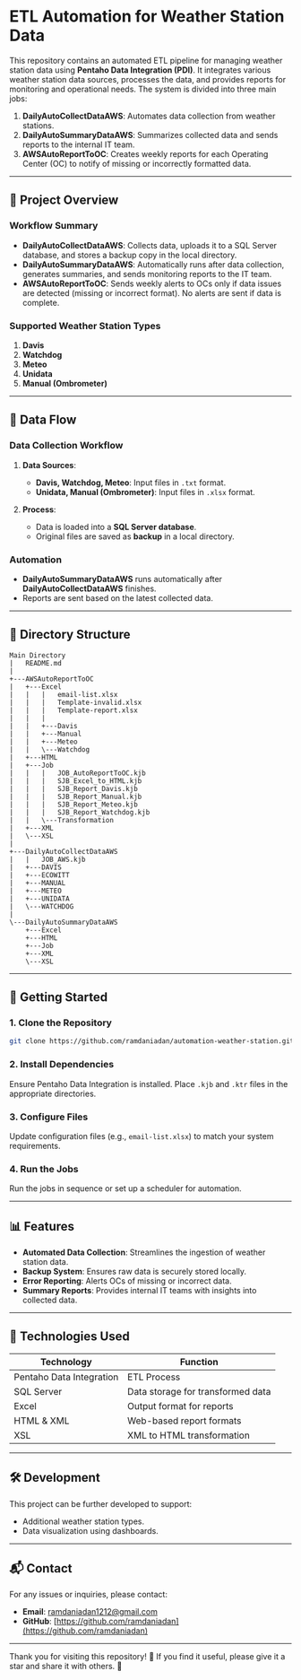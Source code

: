 # ETL Automation for Weather Station Data

This repository contains an automated ETL pipeline for managing weather station data using **Pentaho Data Integration (PDI)**. It integrates various weather station data sources, processes the data, and provides reports for monitoring and operational needs. The system is divided into three main jobs:

1. **DailyAutoCollectDataAWS**: Automates data collection from weather stations.
2. **DailyAutoSummaryDataAWS**: Summarizes collected data and sends reports to the internal IT team.
3. **AWSAutoReportToOC**: Creates weekly reports for each Operating Center (OC) to notify of missing or incorrectly formatted data.

---

## 📖 **Project Overview**

### **Workflow Summary**

- **DailyAutoCollectDataAWS**: Collects data, uploads it to a SQL Server database, and stores a backup copy in the local directory.
- **DailyAutoSummaryDataAWS**: Automatically runs after data collection, generates summaries, and sends monitoring reports to the IT team.
- **AWSAutoReportToOC**: Sends weekly alerts to OCs only if data issues are detected (missing or incorrect format). No alerts are sent if data is complete.

### **Supported Weather Station Types**

1. **Davis**
2. **Watchdog**
3. **Meteo**
4. **Unidata**
5. **Manual (Ombrometer)**

---

## 🔄 **Data Flow**

### **Data Collection Workflow**

1. **Data Sources**:

   - **Davis, Watchdog, Meteo**: Input files in `.txt` format.
   - **Unidata, Manual (Ombrometer)**: Input files in `.xlsx` format.

2. **Process**:

   - Data is loaded into a **SQL Server database**.
   - Original files are saved as **backup** in a local directory.

### **Automation**

- **DailyAutoSummaryDataAWS** runs automatically after **DailyAutoCollectDataAWS** finishes.
- Reports are sent based on the latest collected data.

---

## 📂 **Directory Structure**

```plaintext
Main Directory
|   README.md
|
+---AWSAutoReportToOC
|   +---Excel
|   |   |   email-list.xlsx
|   |   |   Template-invalid.xlsx
|   |   |   Template-report.xlsx
|   |   |
|   |   +---Davis
|   |   +---Manual
|   |   +---Meteo
|   |   \---Watchdog
|   +---HTML
|   +---Job
|   |   |   JOB_AutoReportToOC.kjb
|   |   |   SJB_Excel_to_HTML.kjb
|   |   |   SJB_Report_Davis.kjb
|   |   |   SJB_Report_Manual.kjb
|   |   |   SJB_Report_Meteo.kjb
|   |   |   SJB_Report_Watchdog.kjb
|   |   \---Transformation
|   +---XML
|   \---XSL
|
+---DailyAutoCollectDataAWS
|   |   JOB_AWS.kjb
|   +---DAVIS
|   +---ECOWITT
|   +---MANUAL
|   +---METEO
|   +---UNIDATA
|   \---WATCHDOG
|
\---DailyAutoSummaryDataAWS
    +---Excel
    +---HTML
    +---Job
    +---XML
    \---XSL
```

---

## 🚀 **Getting Started**

### **1. Clone the Repository**

```bash
git clone https://github.com/ramdaniadan/automation-weather-station.git
```

### **2. Install Dependencies**

Ensure Pentaho Data Integration is installed. Place `.kjb` and `.ktr` files in the appropriate directories.

### **3. Configure Files**

Update configuration files (e.g., `email-list.xlsx`) to match your system requirements.

### **4. Run the Jobs**

Run the jobs in sequence or set up a scheduler for automation.

---

## 📊 **Features**

- **Automated Data Collection**: Streamlines the ingestion of weather station data.
- **Backup System**: Ensures raw data is securely stored locally.
- **Error Reporting**: Alerts OCs of missing or incorrect data.
- **Summary Reports**: Provides internal IT teams with insights into collected data.

---

## 📘 **Technologies Used**

| Technology               | Function                            |
| ------------------------ | ----------------------------------- |
| Pentaho Data Integration | ETL Process                         |
| SQL Server               | Data storage for transformed data   |
| Excel                    | Output format for reports           |
| HTML & XML               | Web-based report formats            |
| XSL                      | XML to HTML transformation          |

---

## 🛠️ **Development**

This project can be further developed to support:

- Additional weather station types.
- Data visualization using dashboards.

---

## 📬 **Contact**

For any issues or inquiries, please contact:

- **Email**: [ramdaniadan1212@gmail.com](mailto\:ramdaniadan1212@gmail.com)
- **GitHub**: [https://github.com/ramdaniadan](https://github.com/ramdaniadan)

---

Thank you for visiting this repository! 🌟 If you find it useful, please give it a star and share it with others. 🙌

